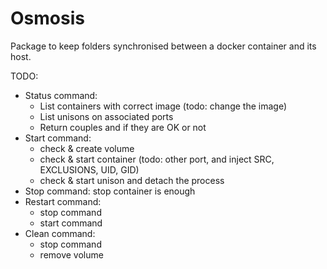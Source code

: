 # Osmosis

Package to keep folders synchronised between a docker container and its host.


TODO:

* Status command:
    * List containers with correct image (todo: change the image)
    * List unisons on associated ports
    * Return couples and if they are OK or not
* Start command:
    * check & create volume
    * check & start container (todo: other port, and inject SRC, EXCLUSIONS, UID, GID)
    * check & start unison and detach the process
* Stop command: stop container is enough
* Restart command:
    * stop command
    * start command
* Clean command:
    * stop command
    * remove volume

